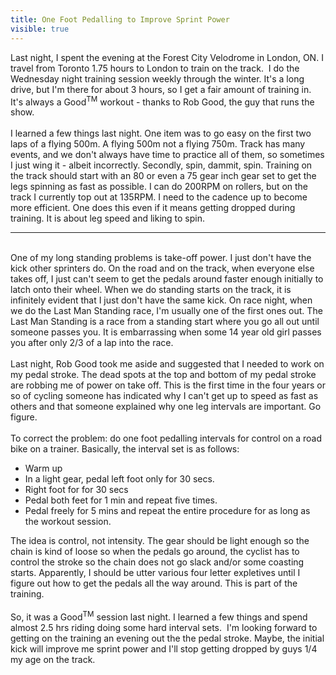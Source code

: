 ---title: One Foot Pedalling to Improve Sprint Powervisible: true---<div>
  Last night, I spent the evening at the Forest City Velodrome in London, ON. I travel from Toronto 1.75 hours to London to train on the track. &nbsp;I do the Wednesday night training session weekly through the winter. It's a long drive, but I'm there for about 3 hours, so I get a fair amount of training in. It's always a Good<sup>TM</sup> workout - thanks to Rob Good, the guy that runs the show.<br /><br />I learned a few things last night. One item was to go easy on the first two laps of a flying 500m. A flying 500m not a flying 750m. Track has many events, and we don't always have time to practice all of them, so sometimes I just wing it - albeit incorrectly. Secondly, spin, dammit, spin. Training on the track should start with an 80 or even a 75 gear inch gear set to get the legs spinning as fast as possible. I can do 200RPM on rollers, but on the track I currently top out at 135RPM. I need to the cadence up to become more efficient. One does this even if it means getting dropped during training. It is about leg speed and liking to spin.<br />
  
  <hr id="system-readmore" />
  
  <br />One of my long standing problems is take-off power. I just don't have the kick other sprinters do. On the road and on the track, when everyone else takes off, I just can't seem to get the pedals around faster enough initially to latch onto their wheel. When we do standing starts on the track, it is infinitely evident that I just don't have the same kick. On race night, when we do the Last Man Standing race, I'm usually one of the first ones out. The Last Man Standing is a race from a standing start where you go all out until someone passes you. It is embarrassing when some 14 year old girl passes you after only 2/3 of a lap into the race.<br /><br />Last night, Rob Good took me aside and suggested that I needed to work on my pedal stroke. The dead spots at the top and bottom of my pedal stroke are robbing me of power on take off. This is the first time in the four years or so of cycling someone has indicated why I can't get up to speed as fast as others and that someone explained why one leg intervals are important. Go figure.<br /><br />To correct the problem: do one foot pedalling intervals for control on a road bike on a trainer. Basically, the interval set is as follows:
</div>

  * Warm up
  * In a light gear, pedal left foot only for 30 secs.
  * Right foot for for 30 secs
  * Pedal both feet for 1 min and repeat five times.
  * Pedal freely for 5 mins and repeat the entire procedure for as long as the workout session.

<div>
  The idea is control, not intensity. The gear should be light enough so the chain is kind of loose so when the pedals go around, the cyclist has to control the stroke so the chain does not go slack and/or some coasting starts. Apparently, I should be utter various four letter expletives until I figure out how to get the pedals all the way around. This is part of the training.<br /><br />So, it was a Good<sup>TM</sup> session last night. I learned a few things and spend almost 2.5 hrs riding doing some hard interval sets. &nbsp;I'm looking forward to getting on the training an evening out the the pedal stroke. Maybe, the initial kick will improve me sprint power and I'll stop getting dropped by guys 1/4 my age on the track.<br />&nbsp;
</div>